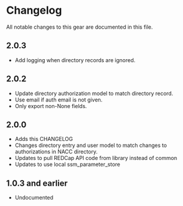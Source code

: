 # Changelog

All notable changes to this gear are documented in this file.

## 2.0.3

* Add logging when directory records are ignored.

## 2.0.2

* Update directory authorization model to match directory record.
* Use email if auth email is not given.
* Only export non-None fields.
  
## 2.0.0

* Adds this CHANGELOG
* Changes directory entry and user model to match changes to authorizations in NACC directory.
* Updates to pull REDCap API code from library instead of common 
* Updates to use local ssm_parameter_store

## 1.0.3 and earlier

* Undocumented
